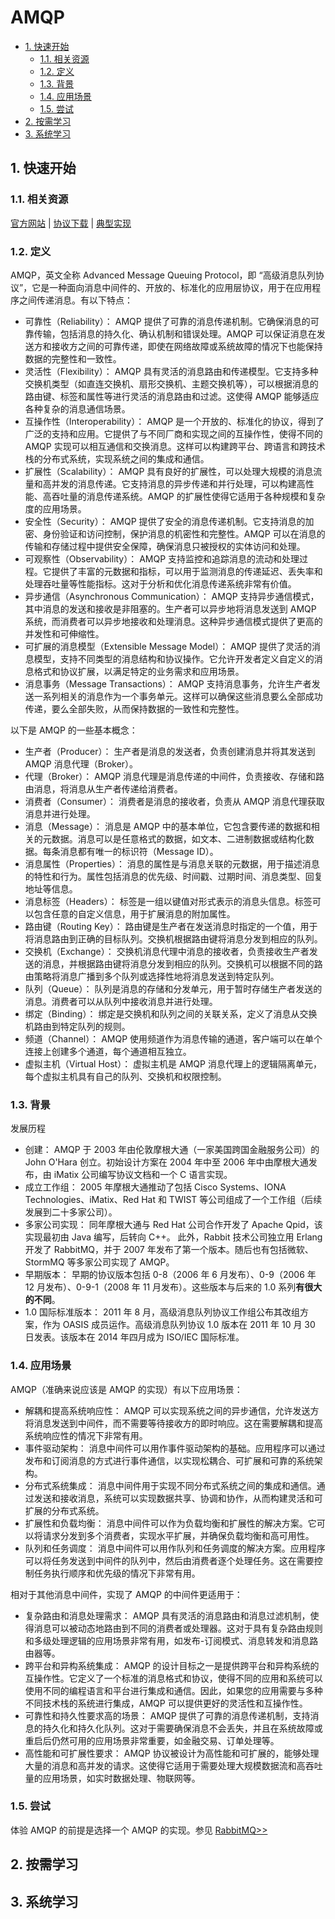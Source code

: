 # AMQP<!-- omit in toc -->

- [1. 快速开始](#1-快速开始)
  - [1.1. 相关资源](#11-相关资源)
  - [1.2. 定义](#12-定义)
  - [1.3. 背景](#13-背景)
  - [1.4. 应用场景](#14-应用场景)
  - [1.5. 尝试](#15-尝试)
- [2. 按需学习](#2-按需学习)
- [3. 系统学习](#3-系统学习)

## 1. 快速开始

### 1.1. 相关资源

[官方网站](https://www.amqp.org) | [协议下载](https://www.amqp.org/resources/download) | [典型实现](https://www.amqp.org/about/examples)

### 1.2. 定义

AMQP，英文全称 Advanced Message Queuing Protocol，即 “高级消息队列协议”，它是一种面向消息中间件的、开放的、标准化的应用层协议，用于在应用程序之间传递消息。有以下特点：

- 可靠性（Reliability）： AMQP 提供了可靠的消息传递机制。它确保消息的可靠传输，包括消息的持久化、确认机制和错误处理。AMQP 可以保证消息在发送方和接收方之间的可靠传递，即使在网络故障或系统故障的情况下也能保持数据的完整性和一致性。
- 灵活性（Flexibility）： AMQP 具有灵活的消息路由和传递模型。它支持多种交换机类型（如直连交换机、扇形交换机、主题交换机等），可以根据消息的路由键、标签和属性等进行灵活的消息路由和过滤。这使得 AMQP 能够适应各种复杂的消息通信场景。
- 互操作性（Interoperability）： AMQP 是一个开放的、标准化的协议，得到了广泛的支持和应用。它提供了与不同厂商和实现之间的互操作性，使得不同的 AMQP 实现可以相互通信和交换消息。这样可以构建跨平台、跨语言和跨技术栈的分布式系统，实现系统之间的集成和通信。
- 扩展性（Scalability）： AMQP 具有良好的扩展性，可以处理大规模的消息流量和高并发的消息传递。它支持消息的异步传递和并行处理，可以构建高性能、高吞吐量的消息传递系统。AMQP 的扩展性使得它适用于各种规模和复杂度的应用场景。
- 安全性（Security）： AMQP 提供了安全的消息传递机制。它支持消息的加密、身份验证和访问控制，保护消息的机密性和完整性。AMQP 可以在消息的传输和存储过程中提供安全保障，确保消息只被授权的实体访问和处理。
- 可观察性（Observability）： AMQP 支持监控和追踪消息的流动和处理过程。它提供了丰富的元数据和指标，可以用于监测消息的传递延迟、丢失率和处理吞吐量等性能指标。这对于分析和优化消息传递系统非常有价值。
- 异步通信（Asynchronous Communication）： AMQP 支持异步通信模式，其中消息的发送和接收是非阻塞的。生产者可以异步地将消息发送到 AMQP 系统，而消费者可以异步地接收和处理消息。这种异步通信模式提供了更高的并发性和可伸缩性。
- 可扩展的消息模型（Extensible Message Model）： AMQP 提供了灵活的消息模型，支持不同类型的消息结构和协议操作。它允许开发者定义自定义的消息格式和协议扩展，以满足特定的业务需求和应用场景。
- 消息事务（Message Transactions）： AMQP 支持消息事务，允许生产者发送一系列相关的消息作为一个事务单元。这样可以确保这些消息要么全部成功传递，要么全部失败，从而保持数据的一致性和完整性。

以下是 AMQP 的一些基本概念：

- 生产者（Producer）： 生产者是消息的发送者，负责创建消息并将其发送到 AMQP 消息代理（Broker）。
- 代理（Broker）： AMQP 消息代理是消息传递的中间件，负责接收、存储和路由消息，将消息从生产者传递给消费者。
- 消费者（Consumer）： 消费者是消息的接收者，负责从 AMQP 消息代理获取消息并进行处理。
- 消息（Message）： 消息是 AMQP 中的基本单位，它包含要传递的数据和相关的元数据。消息可以是任意格式的数据，如文本、二进制数据或结构化数据。每条消息都有唯一的标识符（Message ID）。
- 消息属性（Properties）： 消息的属性是与消息关联的元数据，用于描述消息的特性和行为。属性包括消息的优先级、时间戳、过期时间、消息类型、回复地址等信息。
- 消息标签（Headers）： 标签是一组以键值对形式表示的消息头信息。标签可以包含任意的自定义信息，用于扩展消息的附加属性。
- 路由键（Routing Key）： 路由键是生产者在发送消息时指定的一个值，用于将消息路由到正确的目标队列。交换机根据路由键将消息分发到相应的队列。
- 交换机（Exchange）： 交换机消息代理中消息的接收者，负责接收生产者发送的消息，并根据路由键将消息分发到相应的队列。交换机可以根据不同的路由策略将消息广播到多个队列或选择性地将消息发送到特定队列。
- 队列（Queue）： 队列是消息的存储和分发单元，用于暂时存储生产者发送的消息。消费者可以从队列中接收消息并进行处理。
- 绑定（Binding）： 绑定是交换机和队列之间的关联关系，定义了消息从交换机路由到特定队列的规则。
- 频道（Channel）： AMQP 使用频道作为消息传输的通道，客户端可以在单个连接上创建多个通道，每个通道相互独立。
- 虚拟主机（Virtual Host）： 虚拟主机是 AMQP 消息代理上的逻辑隔离单元，每个虚拟主机具有自己的队列、交换机和权限控制。

### 1.3. 背景

发展历程

- 创建： AMQP 于 2003 年由伦敦摩根大通（一家美国跨国金融服务公司）的 John O'Hara 创立。初始设计方案在 2004 年中至 2006 年中由摩根大通发布，由 iMatix 公司编写协议文档和一个 C 语言实现。
- 成立工作组： 2005 年摩根大通推动了包括 Cisco Systems、IONA Technologies、iMatix、Red Hat 和 TWIST 等公司组成了一个工作组（后续发展到二十多家公司）。
- 多家公司实现： 同年摩根大通与 Red Hat 公司合作开发了 Apache Qpid，该实现最初由 Java 编写，后转向 C++。
  此外，Rabbit 技术公司独立用 Erlang 开发了 RabbitMQ，并于 2007 年发布了第一个版本。随后也有包括微软、StormMQ 等多家公司实现了 AMQP。
- 早期版本： 早期的协议版本包括 0-8（2006 年 6 月发布）、0-9（2006 年 12 月发布）、0-9-1（2008 年 11 月发布）。这些版本与后来的 1.0 系列**有很大的不同**。
- 1.0 国际标准版本： 2011 年 8 月，高级消息队列协议工作组公布其改组方案，作为 OASIS 成员运作。高级消息队列协议 1.0 版本在 2011 年 10 月 30 日发表。该版本在 2014 年四月成为 ISO/IEC 国际标准。

### 1.4. 应用场景

AMQP（准确来说应该是 AMQP 的实现）有以下应用场景：

- 解耦和提高系统响应性： AMQP 可以实现系统之间的异步通信，允许发送方将消息发送到中间件，而不需要等待接收方的即时响应。这在需要解耦和提高系统响应性的情况下非常有用。
- 事件驱动架构： 消息中间件可以用作事件驱动架构的基础。应用程序可以通过发布和订阅消息的方式进行事件通信，以实现松耦合、可扩展和可靠的系统架构。
- 分布式系统集成： 消息中间件用于实现不同分布式系统之间的集成和通信。通过发送和接收消息，系统可以实现数据共享、协调和协作，从而构建灵活和可扩展的分布式系统。
- 扩展性和负载均衡： 消息中间件可以作为负载均衡和扩展性的解决方案。它可以将请求分发到多个消费者，实现水平扩展，并确保负载均衡和高可用性。
- 队列和任务调度： 消息中间件可以用作队列和任务调度的解决方案。应用程序可以将任务发送到中间件的队列中，然后由消费者逐个处理任务。这在需要控制任务执行顺序和优先级的情况下非常有用。

相对于其他消息中间件，实现了 AMQP 的中间件更适用于：

- 复杂路由和消息处理需求： AMQP 具有灵活的消息路由和消息过滤机制，使得消息可以被动态地路由到不同的消费者或处理器。这对于具有复杂路由规则和多级处理逻辑的应用场景非常有用，如发布-订阅模式、消息转发和消息路由器等。
- 跨平台和异构系统集成： AMQP 的设计目标之一是提供跨平台和异构系统的互操作性。它定义了一个标准的消息格式和协议，使得不同的应用和系统可以使用不同的编程语言和平台进行集成和通信。因此，如果您的应用需要与多种不同技术栈的系统进行集成，AMQP 可以提供更好的灵活性和互操作性。
- 可靠性和持久性要求高的场景： AMQP 提供了可靠的消息传递机制，支持消息的持久化和持久化队列。这对于需要确保消息不会丢失，并且在系统故障或重启后仍然可用的应用场景非常重要，如金融交易、订单处理等。
- 高性能和可扩展性要求： AMQP 协议被设计为高性能和可扩展的，能够处理大量的消息和高并发的请求。这使得它适用于需要处理大规模数据流和高吞吐量的应用场景，如实时数据处理、物联网等。

### 1.5. 尝试

体验 AMQP 的前提是选择一个 AMQP 的实现。参见 [RabbitMQ>>](../../../software-engineering/backend-dev/RabbitMQ#15-尝试)

## 2. 按需学习

## 3. 系统学习
